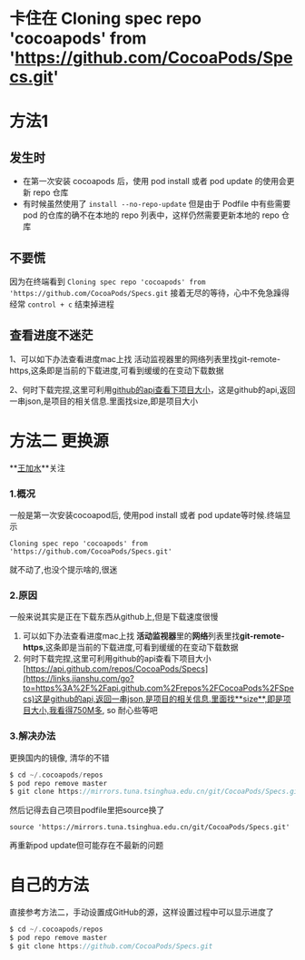 # 卡住在 Cloning spec repo 'cocoapods' from 'https://github.com/CocoaPods/Specs.git'

# 方法1

## **发生时**

- 在第一次安装 cocoapods 后，使用 pod install 或者 pod update 的使用会更新 repo 仓库
- 有时候虽然使用了 `install --no-repo-update` 但是由于 Podfile 中有些需要 pod 的仓库的确不在本地的 repo 列表中，这样仍然需要更新本地的 repo 仓库

## **不要慌**

因为在终端看到 `Cloning spec repo 'cocoapods' from 'https://github.com/CocoaPods/Specs.git` 接着无尽的等待，心中不免急躁得经常 `control + c` 结束掉进程

## **查看进度不迷茫**

1、可以如下办法查看进度mac上找 活动监视器里的网络列表里找git-remote-https,这条即是当前的下载进度,可看到缓缓的在变动下载数据

2、何时下载完捏,这里可利用[github的api查看下项目大小](https://api.github.com/repos/CocoaPods/Specs)，这是github的api,返回一串json,是项目的相关信息.里面找size,即是项目大小

# 方法二 更换源

**[王加水](https://www.jianshu.com/u/654001fef0c6)**关注

### **1.概况**

一般是第一次安装cocoapod后, 使用pod install 或者 pod update等时候.终端显示

`Cloning spec repo 'cocoapods' from 'https://github.com/CocoaPods/Specs.git'`

就不动了,也没个提示啥的,很迷

### **2.原因**

一般来说其实是正在下载东西从github上,但是下载速度很慢

1. 可以如下办法查看进度mac上找 **活动监视器**里的**网络**列表里找**git-remote-https**,这条即是当前的下载进度,可看到缓缓的在变动下载数据
2. 何时下载完捏,这里可利用github的api查看下项目大小[https://api.github.com/repos/CocoaPods/Specs](https://links.jianshu.com/go?to=https%3A%2F%2Fapi.github.com%2Frepos%2FCocoaPods%2FSpecs)这是github的api,返回一串json,是项目的相关信息.里面找**size**,即是项目大小,我看得750M多, so 耐心些等吧

### **3.解决办法**

更换国内的镜像, 清华的不错

```objectivec
$ cd ~/.cocoapods/repos 
$ pod repo remove master
$ git clone https://mirrors.tuna.tsinghua.edu.cn/git/CocoaPods/Specs.git master
```

然后记得去自己项目podfile里把source换了

`source 'https://mirrors.tuna.tsinghua.edu.cn/git/CocoaPods/Specs.git'`

再重新pod update但可能存在不最新的问题

# 自己的方法

直接参考方法二，手动设置成GitHub的源，这样设置过程中可以显示进度了

```objectivec
$ cd ~/.cocoapods/repos 
$ pod repo remove master
$ git clone https://github.com/CocoaPods/Specs.git
```